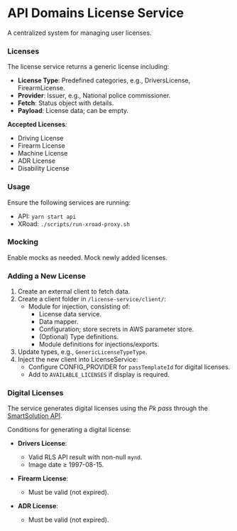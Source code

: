 # API Domains License Service

A centralized system for managing user licenses.

### Licenses

The license service returns a generic license including:

- **License Type**: Predefined categories, e.g., DriversLicense, FirearmLicense.
- **Provider**: Issuer, e.g., National police commissioner.
- **Fetch**: Status object with details.
- **Payload**: License data; can be empty.

**Accepted Licenses**:

- Driving License
- Firearm License
- Machine License
- ADR License
- Disability License

### Usage

Ensure the following services are running:

- API: `yarn start api`
- XRoad: `./scripts/run-xroad-proxy.sh`

### Mocking

Enable mocks as needed. Mock newly added licenses.

### Adding a New License

1. Create an external client to fetch data.
2. Create a client folder in `/license-service/client/`:
   - Module for injection, consisting of:
     - License data service.
     - Data mapper.
     - Configuration; store secrets in AWS parameter store.
     - (Optional) Type definitions.
     - Module definitions for injections/exports.
3. Update types, e.g., `GenericLicenseTypeType`.
4. Inject the new client into LicenseService:
   - Configure CONFIG_PROVIDER for `passTemplateId` for digital licenses.
   - Add to `AVAILABLE_LICENSES` if display is required.

### Digital Licenses

The service generates digital licenses using the _Pk pass_ through the [SmartSolution API](https://smartsolutions.gitbook.io/smart-solutions-drivers-license/).

Conditions for generating a digital license:

- **Drivers License**:
  - Valid RLS API result with non-null `mynd`.
  - Image date ≥ 1997-08-15.
  
- **Firearm License**:
  - Must be valid (not expired).

- **ADR License**:
  - Must be valid (not expired).